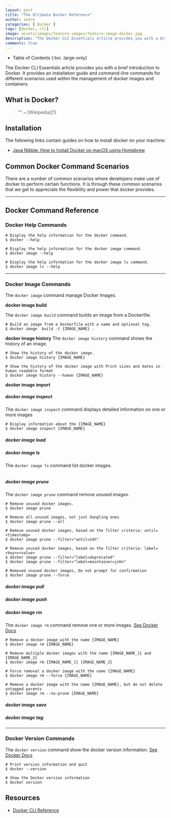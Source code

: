 ```yaml
---
layout: post
title: "The Ultimate Docker Reference"
author: andre
categories: [ Docker ]
tags: [docker, cli]
image: assets/images/feature-images/feature-image-docker.jpg
description: "The Docker CLI Essentials article provides you with a brief introduction to Docker. It provides an installation guide and command-line commands for different scenarios used within the management of docker images and containers."
comments: true
---
```


- Table of Contents
  {:toc .large-only}

The Docker CLI Essentials article provides you with a brief introduction to Docker. It provides an installation guide and command-line commands for different scenarios used within the management of docker images and containers.

## What is Docker?
> “” ~ [Wikipedia][1]


## Installation
The following links contain guides on how to install docker on your machine:
* [Java Nibble: How to Install Docker on macOS using Homebrew](https://www.javanibble.com/how-to-install-docker-on-macos-using-homebrew/)


## Common Docker Command Scenarios
There are a number of common scenarios where developers make use of docker to perform certain functions. It is through these
common scenarios that we get to appreciate the flexibility and power that docker provides.


---
## Docker Command Reference

### Docker Help Commands
```shell
# Display the help information for the docker command.
$ docker --help

# Display the help information for the docker image command.
$ docker image --help

# Display the help information for the docker image ls command.
$ docker image ls --help
```

---
### Docker Image Commands
The `docker image` command manage Docker Images.

**docker image build**

The `docker image build` command builds an image from a Dockerfile.
```shell
# Build an image from a Dockerfile with a name and optional tag.
$ docker image  build -t {IMAGE_NAME} .
```

**docker image history**
The `docker image history` command shows the history of an image.
```shell
# Show the history of the docker image.
$ docker image history {IMAGE_NAME}

# Show the history of the docker image with Print sizes and dates in human readable format
$ docker image history --human {IMAGE_NAME}
```

**docker image import**


##### docker image inspect
The `docker image inspect` command displays detailed information on one or more images
```shell
# Display information about the {IMAGE_NAME} 
$ docker image inspect {IMAGE_NAME} 
```


##### docker image load

##### docker image ls
The `docker image ls` command list docker images.
```shell

```

##### docker image prune
The `docker image prune` command remove unused images.
```shell
# Remove unused docker images. 
$ docker image prune

# Remove all unused images, not just dangling ones
$ docker image prune --all

# Remove unused docker images, based on the filter criteria: until=<timestamp>
$ docker image prune --filter="until=24h"

# Remove unused docker images, based on the filter criteria: label=<key>=<value>
$ docker image prune --filter="label=deprecated"
$ docker image prune --filter="label=maintainer=john"

# Removed unused docker images, Do not prompt for confirmation
$ docker image prune --force
```

##### docker image pull

##### docker image push

##### docker image rm
The `docker image rm` command remove one or more images. [See Docker Docs](https://docs.docker.com/engine/reference/commandline/image_rm/)
```shell
# Remove a docker image with the name {IMAGE_NAME} 
$ docker image rm {IMAGE_NAME}

# Remove multiple docker images with the name {IMAGE_NAME_1} and {IMAGE_NAME_2} 
$ docker image rm {IMAGE_NAME_1} {IMAGE_NAME_2}

# Force removal a docker image with the name {IMAGE_NAME}
$ docker image rm --force {IMAGE_NAME}

# Remove a docker image with the name {IMAGE_NAME}, but do not delete untagged parents
$ docker image rm --no-prune {IMAGE_NAME}
```

##### docker image save

##### docker image tag

---
### Docker Version Commands
The `docker version` command show the docker version information. [See Docker Docs](https://docs.docker.com/engine/reference/commandline/version/)
```shell
# Print version information and quit
$ docker --version

# Show the Docker version information
$ docker version
```

## Resources
* [Docker CLI Reference](https://docs.docker.com/engine/reference/run/)




